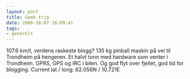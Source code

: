 ```yaml
---
layout: post
title: Geek trip
date: 2006-10-07 16:09:41
tags: 
- generelt
---
```

107.6 km/t, verdens raskeste blogg? 135 kg pinball maskin på vei til Trondheim på hengeren. Et halvt tonn med hardware som venter i Trondheim. GPRS, GPS og IRC i bilen. Og god flyt over fjellet, god tid for blogging. Current lat / long: 62.056N / 10.721E
